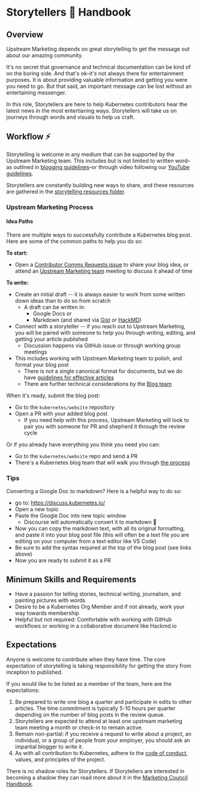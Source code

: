 # Storytellers 📖 Handbook

## Overview

Upstream Marketing depends on great storytelling to get the message out about our amazing community.

It's no secret that governance and technical documentation can be kind of on the boring side. And that's ok–it's not always there for entertainment purposes. It is about providing valuable information and getting you were you need to go. But that said, an important message can be lost without an entertaining messenger. 

In this role, Storytellers are here to help Kubernetes contributors hear the latest news in the most entertianing ways. Storytellers will take us on journeys through words and visuals to help us craft.

## Workflow ⚡️

Storytelling is welcome in any medium that can be supported by the Upstream Marketing team. This includes but is not limited to written word–as outlined in [blogging guidelines]–or through video following our [YouTube guidelines]. 

Storytellers are constantly building new ways to share, and these resources are gathered in the [storytelling resources folder]. 

### Upstream Marketing Process

#### Idea Paths

There are multiple ways to successfully contribute a Kubernetes blog post. Here are some of the common paths to help you do so:

**To start:** 

* Open a [Contributor Comms Requests issue](https://github.com/kubernetes/community/issues) to share your blog idea, or attend an [Upstream Marketing team](https://github.com/kubernetes/community/tree/master/communication/marketing-team) meeting to discuss it ahead of time

**To write:**

* Create an initial draft -- it is always easier to work from some written down ideas than to do so from scratch
  * A draft can be written in:
    * Google Docs or
    * Markdown (and shared via [Gist](https://gist.github.com/) or [HackMD](https://hackmd.io/))
* Connect with a storyteller -- if you reach out to Upstream Marketing, you will be paired with someone to help you through writing, editing, and getting your article published
  * Discussion happens via GitHub issue or through working group meetings
* This includes working with Upstream Marketing team to polish, and format your blog post
  * There is not a single canonical format for documents, but we do have [guidelines for effective articles](https://github.com/kubernetes/community/blob/master/communication/marketing-team/blog-guidelines.md#how-to-write-an-effective-blog)
  * There are further technical considerations by the [Blog team](https://github.com/kubernetes/community/blob/4026287dc3a2d16762353b62ca2fe4b80682960a/sig-docs/blog-subproject/README.md#submit-a-post)

When it's ready, submit the blog post: 

* Go to the `kubernetes/website` repository
* Open a PR with your added blog post
  * If you need help with this process, Upstream Marketing will look to pair you with someone for PR and shepherd it through the review cycle

Or if you already have everything you think you need you can:

* Go to the `kubernetes/website` repo and send a PR
* There's a Kubernetes blog team that will walk you through [the process](https://kubernetes.io/docs/contribute/new-content/blogs-case-studies/)

### Tips

Converting a Google Doc to markdown? Here is a helpful way to do so:

* go to: https://discuss.kubernetes.io/
* Open a new topic
* Paste the Google Doc into new topic window
  * Discourse will automatically convert it to markdown 🎉 
* Now you can copy the markdown text, with all its original formatting, and paste it into your blog post file (this will often be a text file you are editing on your computer from a text editor like VS Code)
* Be sure to add the syntax required at the top of the blog post (see links above)
* Now you are ready to submit it as a PR

## Minimum Skills and Requirements

- Have a passion for telling stories, technical writing, journalism, and painting pictures with words
- Desire to be a Kubernetes Org Member and if not already, work your way towards membership
- Helpful but not required: Comfortable with working with GitHub workflows or working in a collaborative document like Hackmd.io

## Expectations

Anyone is welcome to contribute when they have time. The core expectation of storytelling is taking responsibility for getting the story from inception to published.

If you would like to be listed as a member of the team, here are the expectations:

1. Be prepared to write one blog a quarter and participate in edits to other articles. The time commitment is typically 5-10 hours per quarter depending on the number of blog posts in the review queue.
2. Storytellers are expected to attend at least one upstream marketing team meeting a month or check-in to remain active.
3. Remain non-partial: if you receive a request to write about a project, an individual, or a group of people from your employer, you should ask an impartial blogger to write it.
4. As with all contribution to Kubernetes, adhere to the [code of conduct](/code-of-conduct.md), values, and principles of the project.

There is no shadow roles for Storytellers. If Storytellers are interested in becoming a shadow they can read more about it in the [Marketing Council Handbook].

[blogging guidelines]: ../storytelling-resources/blog-guidelines.md
[YouTube guidelines]: /communication/youtube/youtube-guidelines.md
[storytelling resources folder]: ../storytelling-resources/
[Marketing Council Handbook]: ../role-handbooks/council.md
